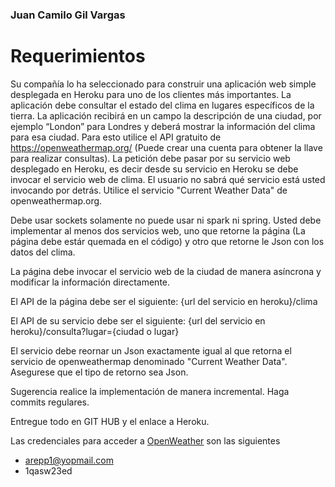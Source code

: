 ### Juan Camilo Gil Vargas
# Requerimientos

Su compañía lo ha seleccionado para construir una aplicación web simple desplegada en Heroku para uno de los clientes más importantes.
La aplicación debe consultar el estado del clima en lugares específicos de la tierra.  La aplicación recibirá en un campo la descripción de una ciudad, por ejemplo “London” para Londres   y deberá mostrar la información del clima para esa ciudad. Para esto utilice el API gratuito de https://openweathermap.org/ (Puede crear una cuenta para obtener la llave para realizar consultas). La petición debe pasar por su servicio web desplegado en Heroku, es decir desde su servicio en Heroku se debe invocar el servicio web de clima. El usuario no sabrá qué servicio está usted invocando por detrás. Utilice el servicio "Current Weather Data" de openweathermap.org.

Debe usar sockets solamente no puede usar ni spark ni spring. Usted debe implementar al menos dos servicios web, uno que retorne la página (La página debe estár quemada en el código) y otro que retorne le Json con los datos del clima.

La página debe invocar el servicio web de la ciudad de manera asíncrona y modificar la información directamente.

El API de la página debe ser el siguiente:
{url del servicio en heroku}/clima

El API de su servicio debe ser el siguiente:
{url del servicio en heroku}/consulta?lugar={ciudad o lugar}

El servicio debe reornar un Json exactamente igual al que retorna el servicio de openweathermap denominado "Current Weather Data". Asegurese que el tipo de retorno sea Json.

Sugerencia realice la implementación de manera incremental. Haga commits regulares.

Entregue todo en GIT HUB y el enlace a Heroku.

Las credenciales para acceder a [OpenWeather](https://openweathermap.org/) son las siguientes
* arepp1@yopmail.com
* 1qasw23ed